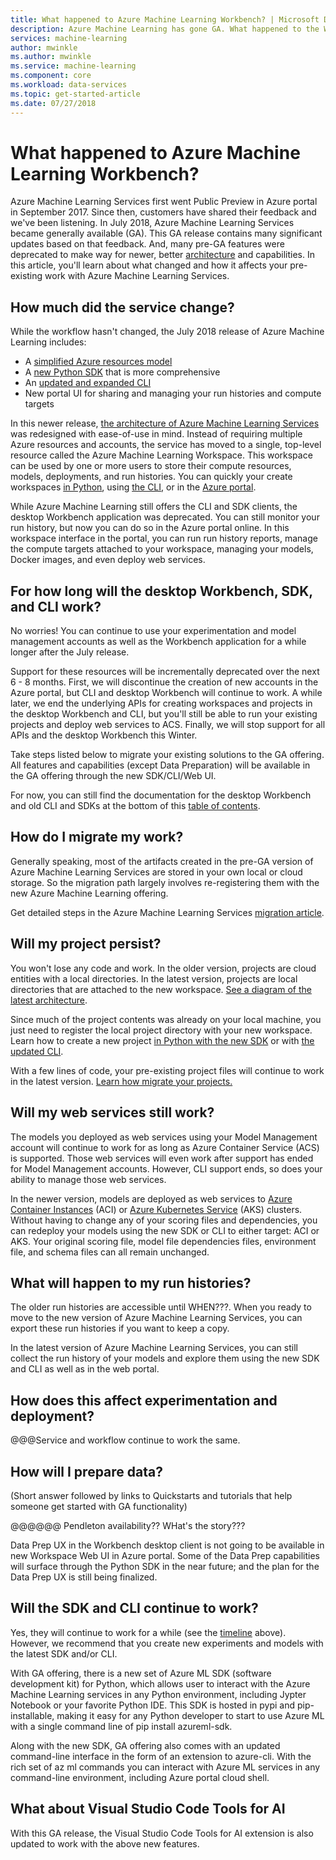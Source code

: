 ```yaml
---
title: What happened to Azure Machine Learning Workbench? | Microsoft Docs
description: Azure Machine Learning has gone GA. What happened to the Workbench application? 
services: machine-learning
author: mwinkle
ms.author: mwinkle
ms.service: machine-learning
ms.component: core
ms.workload: data-services
ms.topic: get-started-article
ms.date: 07/27/2018
---
```

# What happened to Azure Machine Learning Workbench?
 
Azure Machine Learning Services first went Public Preview in Azure portal in September 2017. Since then, customers have shared their feedback and we've been listening. In July 2018, Azure Machine Learning Services became generally available (GA). This GA release contains many significant updates based on that feedback. And, many pre-GA features were deprecated to make way for newer, better [architecture](concept-azure-machine-learning-architecture.md) and capabilities. In this article, you'll learn about what changed and how it affects your pre-existing work with Azure Machine Learning Services.

## How much did the service change?

While the workflow hasn't changed, the July 2018 release of Azure Machine Learning includes:
+ A [simplified Azure resources model](concept-azure-machine-learning-architecture.md)
+ A [new Python SDK](reference-azure-machine-learning-sdk.md) that is more comprehensive
+ An [updated and expanded CLI](reference-azure-machine-learning-sdk.md)
+ New portal UI for sharing and managing your run histories and compute targets

In this newer release, [the architecture of Azure Machine Learning Services](concept-azure-machine-learning-architecture.md) was redesigned with ease-of-use in mind. Instead of requiring multiple Azure resources and accounts, the service has moved to a single, top-level resource called the Azure Machine Learning Workspace. This workspace can be used by one or more users to store their compute resources, models, deployments, and run histories. You can quickly your create workspaces [in Python](quickstart-set-up-in-python.md), using [the CLI](quickstart-set-up-in-cli.md), or in the [Azure portal](how-to-create-workspace-in-portal.md).  

While Azure Machine Learning still offers the CLI and SDK clients, the desktop Workbench application was deprecated. You can still monitor your run history, but now you can do so in the Azure portal online. In this workspace interface in the portal, you can run run history reports, manage the compute targets attached to your workspace, managing your models, Docker images, and even deploy web services.

<a name="timeline"></a>

## For how long will the desktop Workbench, SDK, and CLI work?
No worries! You can continue to use your experimentation and model management accounts as well as the Workbench application for a while longer after the July release. 

Support for these resources will be incrementally deprecated over the next 6 - 8 months. First, we will discontinue the creation of new accounts in the Azure portal, but CLI and desktop Workbench will continue to work. A while later, we end the underlying APIs for creating workspaces and projects in the desktop Workbench and CLI, but you'll still be able to run your existing projects and deploy web services to ACS. Finally, we will stop support for all APIs and the desktop Workbench this Winter. 

Take steps listed below to migrate your existing solutions to the GA offering. All features and capabilities (except Data Preparation) will be available in the GA offering through the new SDK/CLI/Web UI.

For now, you can still find the documentation for the desktop Workbench and old CLI and SDKs at the bottom of this [table of contents](../desktop-workbench/tutorial-classifying-iris-part-1.md).

## How do I migrate my work?

Generally speaking, most of the artifacts created in the pre-GA version of Azure Machine Learning Services are stored in your own local or cloud storage. So the migration path largely involves re-registering them with the new Azure Machine Learning offering. 

Get detailed steps in the Azure Machine Learning Services [migration article](how-to-migrate-to-ga.md).

## Will my project persist?

You won't lose any code and work. In the older version, projects are cloud entities with a local directories. In the latest version, projects are local directories that are attached to the new workspace. [See a diagram of the latest architecture](concept-azure-machine-learning-architecture.md). 

Since much of the project contents was already on your local machine, you just need to register the local project directory with your new workspace. Learn how to create a new project [in Python with the new SDK](quickstart-set-up-in-python.md) or with [the updated CLI](quickstart-set-up-in-cli.md).

With a few lines of code, your pre-existing project files will continue to work in the latest version. [Learn how migrate your projects.](how-to-migrate-to-ga.md#projects)

## Will my web services still work?

The models you deployed as web services using your Model Management account will continue to work for as long as Azure Container Service (ACS) is supported. Those web services will even work after support has ended for Model Management accounts. However, CLI support ends, so does your ability to manage those web services.

In the newer version, models are deployed as web services to [Azure Container Instances]() (ACI) or [Azure Kubernetes Service]() (AKS) clusters. Without having to change any of your scoring files and dependencies, you can redeploy your models using the new SDK or CLI to either target: ACI or AKS. Your original scoring file, model file dependencies files, environment file, and schema files can all remain unchanged. 

## What will happen to my run histories?

The older run histories are accessible until WHEN???. When you ready to move to the new version of Azure Machine Learning Services, you can export these run histories if you want to keep a copy. 

In the latest version of Azure Machine Learning Services, you can still collect the run history of your models and explore them using the new SDK and CLI as well as in the web portal. 
 
## How does this affect experimentation and deployment?

@@@Service and workflow continue to work the same.

## How will I prepare data?
(Short answer followed by links to Quickstarts and tutorials that help someone get started with GA functionality)

@@@@@@ Pendleton availability?? WHat's the story???

Data Prep UX in the Workbench desktop client is not going to be available in new Workspace Web UI in Azure portal. Some of the Data Prep capabilities will surface through the Python SDK in the near future; and the plan for the Data Prep UX is still being finalized.
 
## Will the SDK and CLI continue to work?
Yes, they will continue to work for a while (see the [timeline](#timeline) above). However, we recommend that you create new experiments and models with the latest SDK and/or CLI.   

With GA offering, there is a new set of Azure ML SDK (software development kit) for Python, which allows user to interact with the Azure Machine Learning services in any Python environment, including Jypter Notebook or your favorite Python IDE. This SDK is hosted in pypi and pip-installable, making it easy for any Python developer to start to use Azure ML with a single command line of pip install azureml-sdk.

Along with the new SDK, GA offering also comes with an updated command-line interface in the form of an extension to azure-cli. With the rich set of az ml commands you can interact with Azure ML services in any command-line environment, including Azure portal cloud shell.

## What about Visual Studio Code Tools for AI
With this GA release, the Visual Studio Code Tools for AI extension is also updated to work with the above new features.